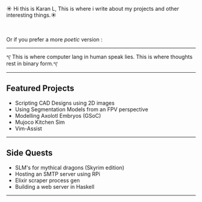 <!-- 𐤒︎ This is where computer lang in human speak lies. This is where thoughts attain glory.𐤒︎ -->
☀︎ Hi this is Karan L, This is where i write about my projects and other interesting things.☀︎ 

<br/><br/>
Or if you prefer a more _poetic_ version :

---
𐤒︎ This is where computer lang in human speak lies. This is where thoughts rest in binary form.𐤒︎ 

[Page 1 ∘︎ Page2 ⊛︎ Page 3 ⊕︎ Page4 ⌾︎ Page 5 ⌽︎ Page 6 ⎊︎ Page 7 ⎋︎ Page 8 ⍤︎ Page 9 ⎈︎ Page 10 ☀︎ Page 11 ⦁︎ Page 12 𐤒︎ ↈ︎ ↈ︎ ↀ︎ ⦼︎ ⚽︎ ⦂︎ ㆀ︎ ◉︎ ◎︎ | Page e | Page o |]: #

---
## Featured Projects

- Scripting CAD Designs using 2D images
- Using Segmentation Models from an FPV perspective
- Modelling Axolotl Embryos (GSoC)
- Mujoco Kitchen Sim
- Vim-Assist

---

## Side Quests

- SLM's for mythical dragons (Skyrim edition)
- Hosting an SMTP server using RPi
- Elixir scraper process gen
- Building a web server in Haskell

---

<!-- ## About Me / Current Interests -->



<!-- --- -->
<!---->
<!-- ## Features -->
<!---->
<!-- - Any comment engine (giscus, remark42, hyvor, etc.) -->
<!-- - [Mermaid](https://mermaid.js.org) support -->
<!-- - DuckDuckGo search -->
<!-- - Buymeacoffee widget -->
<!-- - Auto numbered subtitles -->
<!-- - [Disqus](https://disqus.com/) & Google Analytics -->
<!-- - Render math equations with [KaTeX](https://katex.org/) -->
<!-- - [PostCSS](https://postcss.org/) to make writing CSS easier -->
<!-- - Dark mode toggle -->
<!-- - Citations -->
<!---->
<!-- --- -->
<!---->
<!-- ## Acknowledgement -->
<!---->
<!-- Makes sense, Doesn't it ? -->
